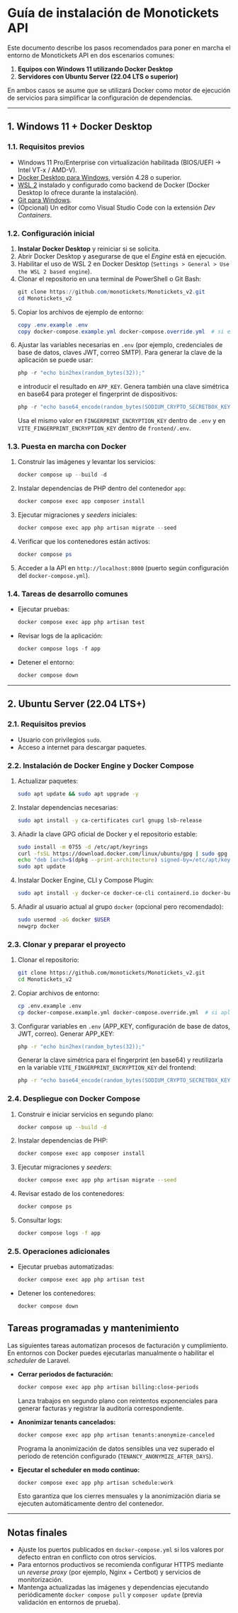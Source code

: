 # Guía de instalación de Monotickets API

Este documento describe los pasos recomendados para poner en marcha el entorno de Monotickets API en dos escenarios comunes:

1. **Equipos con Windows 11 utilizando Docker Desktop**
2. **Servidores con Ubuntu Server (22.04 LTS o superior)**

En ambos casos se asume que se utilizará Docker como motor de ejecución de servicios para simplificar la configuración de dependencias.

---

## 1. Windows 11 + Docker Desktop

### 1.1. Requisitos previos

- Windows 11 Pro/Enterprise con virtualización habilitada (BIOS/UEFI -> Intel VT-x / AMD-V).
- [Docker Desktop para Windows](https://www.docker.com/products/docker-desktop/), versión 4.28 o superior.
- [WSL 2](https://learn.microsoft.com/windows/wsl/) instalado y configurado como backend de Docker (Docker Desktop lo ofrece durante la instalación).
- [Git para Windows](https://git-scm.com/download/win).
- (Opcional) Un editor como Visual Studio Code con la extensión *Dev Containers*.

### 1.2. Configuración inicial

1. **Instalar Docker Desktop** y reiniciar si se solicita.
2. Abrir Docker Desktop y asegurarse de que el *Engine* está en ejecución.
3. Habilitar el uso de WSL 2 en Docker Desktop (`Settings > General > Use the WSL 2 based engine`).
4. Clonar el repositorio en una terminal de PowerShell o Git Bash:
   ```powershell
   git clone https://github.com/monotickets/Monotickets_v2.git
   cd Monotickets_v2
   ```
5. Copiar los archivos de ejemplo de entorno:
   ```powershell
   copy .env.example .env
   copy docker-compose.example.yml docker-compose.override.yml  # si existe
   ```
6. Ajustar las variables necesarias en `.env` (por ejemplo, credenciales de base de datos, claves JWT, correo SMTP). Para generar la clave de la aplicación se puede usar:
   ```powershell
   php -r "echo bin2hex(random_bytes(32));"
   ```
   e introducir el resultado en `APP_KEY`.
   Genera también una clave simétrica en base64 para proteger el fingerprint de dispositivos:
   ```powershell
   php -r "echo base64_encode(random_bytes(SODIUM_CRYPTO_SECRETBOX_KEYBYTES));"
   ```
   Usa el mismo valor en `FINGERPRINT_ENCRYPTION_KEY` dentro de `.env` y en `VITE_FINGERPRINT_ENCRYPTION_KEY` dentro de `frontend/.env`.

### 1.3. Puesta en marcha con Docker

1. Construir las imágenes y levantar los servicios:
   ```powershell
   docker compose up --build -d
   ```
2. Instalar dependencias de PHP dentro del contenedor `app`:
   ```powershell
   docker compose exec app composer install
   ```
3. Ejecutar migraciones y *seeders* iniciales:
   ```powershell
   docker compose exec app php artisan migrate --seed
   ```
4. Verificar que los contenedores están activos:
   ```powershell
   docker compose ps
   ```
5. Acceder a la API en `http://localhost:8000` (puerto según configuración del `docker-compose.yml`).

### 1.4. Tareas de desarrollo comunes

- Ejecutar pruebas:
  ```powershell
  docker compose exec app php artisan test
  ```
- Revisar logs de la aplicación:
  ```powershell
  docker compose logs -f app
  ```
- Detener el entorno:
  ```powershell
  docker compose down
  ```

---

## 2. Ubuntu Server (22.04 LTS+)

### 2.1. Requisitos previos

- Usuario con privilegios `sudo`.
- Acceso a internet para descargar paquetes.

### 2.2. Instalación de Docker Engine y Docker Compose

1. Actualizar paquetes:
   ```bash
   sudo apt update && sudo apt upgrade -y
   ```
2. Instalar dependencias necesarias:
   ```bash
   sudo apt install -y ca-certificates curl gnupg lsb-release
   ```
3. Añadir la clave GPG oficial de Docker y el repositorio estable:
   ```bash
   sudo install -m 0755 -d /etc/apt/keyrings
   curl -fsSL https://download.docker.com/linux/ubuntu/gpg | sudo gpg --dearmor -o /etc/apt/keyrings/docker.gpg
   echo "deb [arch=$(dpkg --print-architecture) signed-by=/etc/apt/keyrings/docker.gpg] https://download.docker.com/linux/ubuntu $(lsb_release -cs) stable" | sudo tee /etc/apt/sources.list.d/docker.list > /dev/null
   sudo apt update
   ```
4. Instalar Docker Engine, CLI y Compose Plugin:
   ```bash
   sudo apt install -y docker-ce docker-ce-cli containerd.io docker-buildx-plugin docker-compose-plugin
   ```
5. Añadir al usuario actual al grupo `docker` (opcional pero recomendado):
   ```bash
   sudo usermod -aG docker $USER
   newgrp docker
   ```

### 2.3. Clonar y preparar el proyecto

1. Clonar el repositorio:
   ```bash
   git clone https://github.com/monotickets/Monotickets_v2.git
   cd Monotickets_v2
   ```
2. Copiar archivos de entorno:
   ```bash
   cp .env.example .env
   cp docker-compose.example.yml docker-compose.override.yml  # si aplica
   ```
3. Configurar variables en `.env` (APP_KEY, configuración de base de datos, JWT, correo). Generar APP_KEY:
   ```bash
   php -r "echo bin2hex(random_bytes(32));"
   ```
   Generar la clave simétrica para el fingerprint (en base64) y reutilizarla en la variable `VITE_FINGERPRINT_ENCRYPTION_KEY` del frontend:
   ```bash
   php -r "echo base64_encode(random_bytes(SODIUM_CRYPTO_SECRETBOX_KEYBYTES));"
   ```

### 2.4. Despliegue con Docker Compose

1. Construir e iniciar servicios en segundo plano:
   ```bash
   docker compose up --build -d
   ```
2. Instalar dependencias de PHP:
   ```bash
   docker compose exec app composer install
   ```
3. Ejecutar migraciones y *seeders*:
   ```bash
   docker compose exec app php artisan migrate --seed
   ```
4. Revisar estado de los contenedores:
   ```bash
   docker compose ps
   ```
5. Consultar logs:
   ```bash
   docker compose logs -f app
   ```

### 2.5. Operaciones adicionales

- Ejecutar pruebas automatizadas:
  ```bash
  docker compose exec app php artisan test
  ```
- Detener los contenedores:
  ```bash
  docker compose down
  ```

## Tareas programadas y mantenimiento

Las siguientes tareas automatizan procesos de facturación y cumplimiento. En entornos con Docker puedes ejecutarlas manualmente o habilitar el *scheduler* de Laravel.

- **Cerrar periodos de facturación:**
  ```bash
  docker compose exec app php artisan billing:close-periods
  ```
  Lanza trabajos en segundo plano con reintentos exponenciales para generar facturas y registrar la auditoría correspondiente.

- **Anonimizar tenants cancelados:**
  ```bash
  docker compose exec app php artisan tenants:anonymize-canceled
  ```
  Programa la anonimización de datos sensibles una vez superado el periodo de retención configurado (`TENANCY_ANONYMIZE_AFTER_DAYS`).

- **Ejecutar el scheduler en modo continuo:**
  ```bash
  docker compose exec app php artisan schedule:work
  ```
  Esto garantiza que los cierres mensuales y la anonimización diaria se ejecuten automáticamente dentro del contenedor.

---

## Notas finales

- Ajuste los puertos publicados en `docker-compose.yml` si los valores por defecto entran en conflicto con otros servicios.
- Para entornos productivos se recomienda configurar HTTPS mediante un *reverse proxy* (por ejemplo, Nginx + Certbot) y servicios de monitorización.
- Mantenga actualizadas las imágenes y dependencias ejecutando periódicamente `docker compose pull` y `composer update` (previa validación en entornos de prueba).

